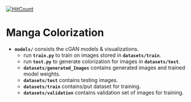 [![HitCount](http://hits.dwyl.io/sudheerachary/Manga_Colorization.svg)](http://hits.dwyl.io/sudheerachary/Manga_Colorization)

# Manga Colorization
  - **`models/`** consists the cGAN models & visualizations.
  	- run **`train.py`** to train on images stored in **`datasets/train`**.
  	- run **`test.py`** to generate colorization for images in **`datasets/test`**.
  	- **`datasets/generated_Images`** contains generated images and trained model weights.
  	- **`datasets/test`** contains testing images.
  	- **`datasets/train`** contains/put dataset for training.
  	- **`datasets/validation`** contains validation set of images for training.
